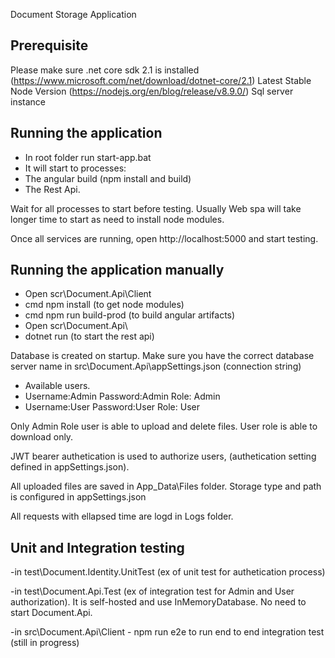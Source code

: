 Document Storage Application

## Prerequisite
Please make sure .net core sdk 2.1 is installed (https://www.microsoft.com/net/download/dotnet-core/2.1)
Latest Stable Node Version (https://nodejs.org/en/blog/release/v8.9.0/)
Sql server instance 

## Running the application
- In root folder run start-app.bat 
- It will start to processes:
- The angular build (npm install and build)
- The Rest Api.

Wait for all processes to start before testing. Usually Web spa will take longer time to start as need to install node modules.

Once all services are running, open http://localhost:5000 and start testing.

## Running the application manually
- Open scr\Document.Api\Client
- cmd npm install (to get node modules)
- cmd npm run build-prod (to build angular artifacts)
- Open scr\Document.Api\
- dotnet run (to start the rest api)


Database is created on startup. Make sure you have the correct database server name in src\Document.Api\appSettings.json (connection string)

- Available users.
- Username:Admin Password:Admin Role: Admin
- Username:User Password:User Role: User

Only Admin Role user is able to upload and delete files.
User role is able to download only.

JWT bearer authetication is used to authorize users, (authetication setting defined in appSettings.json).

All uploaded files are saved in App_Data\Files folder. Storage type and path is configured in appSettings.json

All requests with ellapsed time are logd in Logs folder.

## Unit and Integration testing

-in test\Document.Identity.UnitTest (ex of unit test for authetication process)

-in test\Document.Api.Test (ex of integration test for Admin and User authorization). It is self-hosted and use InMemoryDatabase. No need to start Document.Api.

-in src\Document.Api\Client - npm run e2e to run end to end integration test (still in progress) 